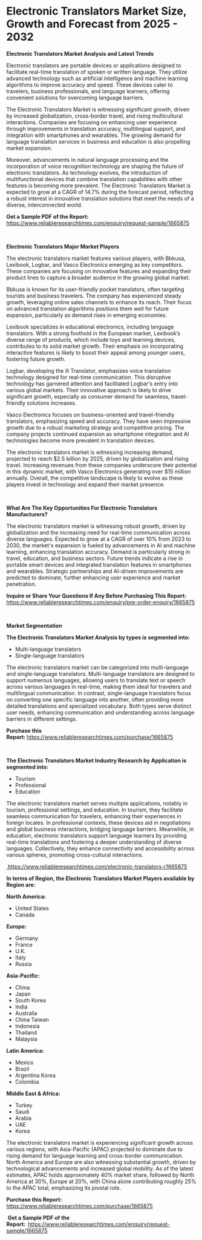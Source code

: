 <p><h1>Electronic Translators Market Size, Growth and Forecast from 2025 - 2032</h1></p><p><strong>Electronic Translators Market Analysis and Latest Trends</strong></p>
<p><p>Electronic translators are portable devices or applications designed to facilitate real-time translation of spoken or written language. They utilize advanced technology such as artificial intelligence and machine learning algorithms to improve accuracy and speed. These devices cater to travelers, business professionals, and language learners, offering convenient solutions for overcoming language barriers.</p><p>The Electronic Translators Market is witnessing significant growth, driven by increased globalization, cross-border travel, and rising multicultural interactions. Companies are focusing on enhancing user experience through improvements in translation accuracy, multilingual support, and integration with smartphones and wearables. The growing demand for language translation services in business and education is also propelling market expansion.</p><p>Moreover, advancements in natural language processing and the incorporation of voice recognition technology are shaping the future of electronic translators. As technology evolves, the introduction of multifunctional devices that combine translation capabilities with other features is becoming more prevalent. The Electronic Translators Market is expected to grow at a CAGR of 14.7% during the forecast period, reflecting a robust interest in innovative translation solutions that meet the needs of a diverse, interconnected world.</p></p>
<p><strong>Get a Sample PDF of the Report:&nbsp;</strong> <a href="https://www.reliableresearchtimes.com/enquiry/request-sample/1665875?utm_campaign=3385&utm_medium=2&utm_source=Github&utm_content=ia&utm_term=20042025&utm_id=electronic-translators">https://www.reliableresearchtimes.com/enquiry/request-sample/1665875</a></p>
<p>&nbsp;</p>
<p><strong>Electronic Translators Major Market Players</strong></p>
<p><p>The electronic translators market features various players, with Bbkusa, Lexibook, Logbar, and Vasco Electronics emerging as key competitors. These companies are focusing on innovative features and expanding their product lines to capture a broader audience in the growing global market.</p><p>Bbkusa is known for its user-friendly pocket translators, often targeting tourists and business travelers. The company has experienced steady growth, leveraging online sales channels to enhance its reach. Their focus on advanced translation algorithms positions them well for future expansion, particularly as demand rises in emerging economies.</p><p>Lexibook specializes in educational electronics, including language translators. With a strong foothold in the European market, Lexibook’s diverse range of products, which include toys and learning devices, contributes to its solid market growth. Their emphasis on incorporating interactive features is likely to boost their appeal among younger users, fostering future growth.</p><p>Logbar, developing the ili Translator, emphasizes voice translation technology designed for real-time communication. This disruptive technology has garnered attention and facilitated Logbar's entry into various global markets. Their innovative approach is likely to drive significant growth, especially as consumer demand for seamless, travel-friendly solutions increases.</p><p>Vasco Electronics focuses on business-oriented and travel-friendly translators, emphasizing speed and accuracy. They have seen impressive growth due to a robust marketing strategy and competitive pricing. The company projects continued expansion as smartphone integration and AI technologies become more prevalent in translation devices.</p><p>The electronic translators market is witnessing increasing demand, projected to reach $2.5 billion by 2025, driven by globalization and rising travel. Increasing revenues from these companies underscore their potential in this dynamic market, with Vasco Electronics generating over $15 million annually. Overall, the competitive landscape is likely to evolve as these players invest in technology and expand their market presence.</p></p>
<p>&nbsp;</p>
<p><strong>What Are The Key Opportunities For Electronic Translators Manufacturers?</strong></p>
<p><p>The electronic translators market is witnessing robust growth, driven by globalization and the increasing need for real-time communication across diverse languages. Expected to grow at a CAGR of over 10% from 2023 to 2030, the market's expansion is fueled by advancements in AI and machine learning, enhancing translation accuracy. Demand is particularly strong in travel, education, and business sectors. Future trends indicate a rise in portable smart devices and integrated translation features in smartphones and wearables. Strategic partnerships and AI-driven improvements are predicted to dominate, further enhancing user experience and market penetration.</p></p>
<p><strong>Inquire or Share Your Questions If Any Before Purchasing This Report:</strong> <a href="https://www.reliableresearchtimes.com/enquiry/pre-order-enquiry/1665875?utm_campaign=3385&utm_medium=2&utm_source=Github&utm_content=ia&utm_term=20042025&utm_id=electronic-translators">https://www.reliableresearchtimes.com/enquiry/pre-order-enquiry/1665875</a></p>
<p>&nbsp;</p>
<p><strong>Market Segmentation</strong></p>
<p><strong>The Electronic Translators Market Analysis by types is segmented into:</strong></p>
<p><ul><li>Multi-language translators</li><li>Single-language translators</li></ul></p>
<p><p>The electronic translators market can be categorized into multi-language and single-language translators. Multi-language translators are designed to support numerous languages, allowing users to translate text or speech across various languages in real-time, making them ideal for travelers and multilingual communication. In contrast, single-language translators focus on converting one specific language into another, often providing more detailed translations and specialized vocabulary. Both types serve distinct user needs, enhancing communication and understanding across language barriers in different settings.</p></p>
<p><strong>Purchase this Report:&nbsp;</strong><a href="https://www.reliableresearchtimes.com/purchase/1665875?utm_campaign=3385&utm_medium=2&utm_source=Github&utm_content=ia&utm_term=20042025&utm_id=electronic-translators">https://www.reliableresearchtimes.com/purchase/1665875</a></p>
<p>&nbsp;</p>
<p><strong>The Electronic Translators Market Industry Research by Application is segmented into:</strong></p>
<p><ul><li>Tourism</li><li>Professional</li><li>Education</li></ul></p>
<p><p>The electronic translators market serves multiple applications, notably in tourism, professional settings, and education. In tourism, they facilitate seamless communication for travelers, enhancing their experiences in foreign locales. In professional contexts, these devices aid in negotiations and global business interactions, bridging language barriers. Meanwhile, in education, electronic translators support language learners by providing real-time translations and fostering a deeper understanding of diverse languages. Collectively, they enhance connectivity and accessibility across various spheres, promoting cross-cultural interactions.</p></p>
<p><a href="https://www.reliableresearchtimes.com/electronic-translators-r1665875?utm_campaign=3385&utm_medium=2&utm_source=Github&utm_content=ia&utm_term=20042025&utm_id=electronic-translators">&nbsp;https://www.reliableresearchtimes.com/electronic-translators-r1665875</a></p>
<p><strong>In terms of Region, the Electronic Translators Market Players available by Region are:</strong></p>
<p>
    <p> <strong> North America: </strong>
        <ul>
            <li>United States</li>
            <li>Canada</li>
        </ul>
        </p> 
    <p> <strong> Europe: </strong>
        <ul>
            <li>Germany</li>
            <li>France</li>
            <li>U.K.</li>
            <li>Italy</li>
            <li>Russia</li>
        </ul>
        </p> 
    <p> <strong> Asia-Pacific: </strong>
        <ul>
            <li>China</li>
            <li>Japan</li>
            <li>South Korea</li>
            <li>India</li>
            <li>Australia</li>
            <li>China Taiwan</li>
            <li>Indonesia</li>
            <li>Thailand</li>
            <li>Malaysia</li>
        </ul>
        </p> 
    <p> <strong> Latin America: </strong>
        <ul>
            <li>Mexico</li>
            <li>Brazil</li>
            <li>Argentina Korea</li>
            <li>Colombia</li>
        </ul>
        </p> 
    <p> <strong> Middle East & Africa: </strong>
        <ul>
            <li>Turkey</li>
            <li>Saudi</li>
            <li>Arabia</li>
            <li>UAE</li>
            <li>Korea</li>
        </ul>
    </p>
    </p>
<p><p>The electronic translators market is experiencing significant growth across various regions, with Asia-Pacific (APAC) projected to dominate due to rising demand for language learning and cross-border communication. North America and Europe are also witnessing substantial growth, driven by technological advancements and increased global mobility. As of the latest estimates, APAC holds approximately 40% market share, followed by North America at 30%, Europe at 20%, with China alone contributing roughly 25% to the APAC total, emphasizing its pivotal role.</p></p>
<p><strong>Purchase this Report: </strong><a href="https://www.reliableresearchtimes.com/purchase/1665875?utm_campaign=3385&utm_medium=2&utm_source=Github&utm_content=ia&utm_term=20042025&utm_id=electronic-translators">https://www.reliableresearchtimes.com/purchase/1665875</a></p>
<p>&nbsp;<strong>Get a Sample PDF of the Report:&nbsp;&nbsp;</strong><a href="https://www.reliableresearchtimes.com/enquiry/request-sample/1665875?utm_campaign=3385&utm_medium=2&utm_source=Github&utm_content=ia&utm_term=20042025&utm_id=electronic-translators">https://www.reliableresearchtimes.com/enquiry/request-sample/1665875</a></p>
<p><strong></strong></p>
<p><p></p><p></p><p></p></p>